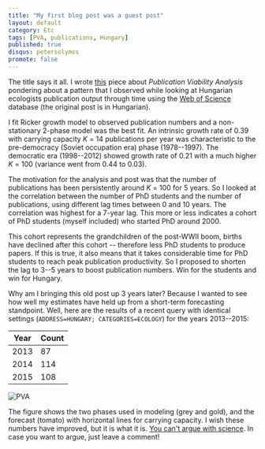 ```yaml
---
title: "My first blog post was a guest post"
layout: default
category: Etc
tags: [PVA, publications, Hungary]
published: true
disqus: petersolymos
promote: false
---
```


The title says it all. I wrote [this](http://okologiablog.hu/node/219) piece about
*Publication Viability Analysis* pondering about a pattern that I
observed while looking at Hungarian ecologists publication output
through time using the [Web of Science](https://webofknowledge.com/) database
(the original post is in Hungarian).

I fit Ricker growth model to observed publication numbers and a non-stationary 2-phase
model was the best fit. An intrinsic growth rate of 0.39 with
carrying capacity *K* = 14 publications per year was characteristic to
the pre-democracy (Soviet occupation era) phase (1978--1997).
The democratic era (1998--2012) showed growth rate of 0.21 with a much higher
*K* = 100 (variance went from 0.44 to 0.03).

The motivation for the analysis and post was that the number of publications
has been persistently around *K* = 100 for 5 years. So I looked at the
correlation between the number of PhD students and the number of publications,
using different lag times between 0 and 10 years. The correlation
was highest for a 7-year lag. This more or less indicates a cohort of
PhD students (myself included) who started PhD around 2000.

This cohort represents the grandchildren of the post-WWII boom,
births have declined after this cohort -- therefore less PhD students
to produce papers.
If this is true, it also means that it takes considerable time for PhD students
to reach peak publication productivity. So I proposed to shorten the lag to 3--5 years
to boost publication numbers. Win for the students and win for Hungary.

Why am I bringing this old post up 3 years later? Because I wanted to
see how well my estimates have held up from a short-term forecasting
standpoint. Well, here are the results of a recent query with identical
settings (`ADDRESS=HUNGARY; CATEGORIES=ECOLOGY`) for the years 2013--2015:

Year | Count
---- | ------
2013 | 87
2014 | 114
2015 | 108

<img src="{{ site.baseurl }}/images/2016/08/30/pva-2.png" class="img-responsive" alt="PVA">


The figure shows the two phases used in modeling (grey and gold),
and the forecast (tomato) with horizontal lines for carrying
capacity. I wish these numbers have improved, but it is what it is.
[You can't argue with science](http://comicvine.gamespot.com/images/1300-1819415).
In case you want to argue, just leave a comment!
